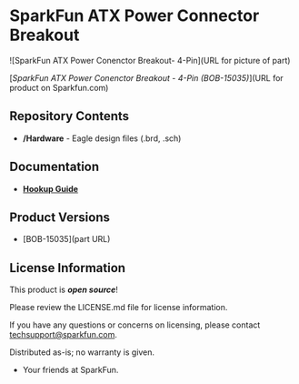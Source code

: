 SparkFun ATX Power Connector Breakout
========================================

![SparkFun ATX Power Conenctor Breakout- 4-Pin](URL for picture of part)

[*SparkFun ATX Power Conenctor Breakout - 4-Pin (BOB-15035)*](URL for product on Sparkfun.com)

<Basic description of the part.>

Repository Contents
-------------------

* **/Hardware** - Eagle design files (.brd, .sch)

Documentation
-------------------

* **[Hookup Guide](https://learn.sparkfun.com/tutorials/atx-power-connector-4-pin-breakout-hookup-guides)**

Product Versions
----------------
* [BOB-15035](part URL)


License Information
-------------------

This product is _**open source**_! 

Please review the LICENSE.md file for license information. 

If you have any questions or concerns on licensing, please contact techsupport@sparkfun.com.

Distributed as-is; no warranty is given.

- Your friends at SparkFun.

_<COLLABORATION CREDIT>_
